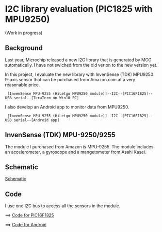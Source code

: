 # I2C library evaluation (PIC1825 with MPU9250)

(Work in progress)

## Background

Last year, Microchip released a new I2C library that is generated by MCC automatically. I have not swiched from the old verion to the new version yet.

In this project, I evaluate the new library with InvenSense (TDK) MPU9250 9-axis sensor that can be purchased from Amazon.com at a very reasonable price.

```
 [InvenSense MPU-9255 (HiLetgo MPU9250 module)]--I2C--[PIC16F1825]--USB serial--[TeraTerm on Win10 PC]

```

I also develop an Android app to monitor data from MPU9250.
```
 [InvenSense MPU-9255 (HiLetgo MPU9250 module)]--I2C--[PIC16F1825]--USB serial--[Android app]

```

## InvenSense (TDK) MPU-9250/9255

The module I purchased from Amazon is MPU-9255. The module includes an accelerometer, a gyroscope and a mangetometer from Asahi Kasei.

## Schematic

[Schematic](./kicad/i2c_lib_eval/i2c_lib_eval.pdf)

## Code 

I use one I2C bus to access all the sensors in the module.

==> [Code for PIC16F1825](./src/pic16f1825/i2c_lib_eval.X)

==> [Code for Android](./android/mpu9250)
